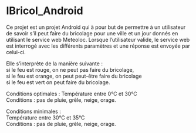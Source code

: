IBricol_Android
=================

Ce projet est un projet Android qui à pour but de permettre à un utilisateur de savoir s’il peut faire du bricolage pour une ville et un jour donnés en utilisant le service web Meteoloc. 
Lorsque l’utilisateur valide, le service web est interrogé avec les différents paramètres et une réponse est envoyée par celui-ci.  

Elle s’interprète de la manière suivante :  
si le feu est rouge, on ne peut pas faire du bricolage,  
si le feu est orange, on peut peut-être faire du bricolage  
si le feu est vert on peut faire du bricolage. 

Conditions optimales : 
Température entre 0°C et 30°C  
Conditions : pas de pluie, grêle, neige, orage. 

Conditions minimales :  
Température entre 30°C et 35°C  
Conditions : pas de pluie, grêle, neige, orage.
